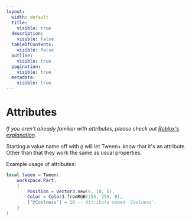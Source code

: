 ```yaml
---
layout:
  width: default
  title:
    visible: true
  description:
    visible: false
  tableOfContents:
    visible: false
  outline:
    visible: true
  pagination:
    visible: true
  metadata:
    visible: true
---
```


# Attributes

_If you aren't already familiar with attributes, please check out_ [_Roblox's explanation_](https://create.roblox.com/docs/scripting/attributes)_._



Starting a value name off with `@` will let Tween+ know that it's an attribute.\
Other than that they work the same as usual properties.

Example usage of attributes:

```lua
local tween = Tween(
	workspace.Part,
	{
		Position = Vector3.new(0, 10, 0),
		Color = Color3.fromRGB(255, 255, 0),
		["@Coolness"] = 10 -- Attribute named 'Coolness'.
	}
)
```
